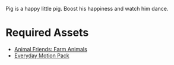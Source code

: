 Pig is a happy little pig. Boost his happiness and watch him dance.

# Required Assets

  * [Animal Friends: Farm Animals](https://bit.ly/AnimalFriendsFarmAnimals)
  * [Everyday Motion Pack](http://bit.ly/EverydayMotionPack)